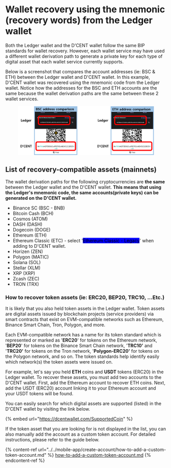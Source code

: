 # Wallet recovery using the mnemonic (recovery words) from the Ledger wallet

Both the Ledger wallet and the D'CENT wallet follow the same BIP standards for wallet recovery. However, each wallet service may have used a different wallet derivation path to generate a private key for each type of digital asset that each wallet service currently supports.

Below is a screenshot that compares the account addresses (ie: BSC & ETH) between the Ledger wallet and D'CENT wallet. In this example, D'CENT wallet was recovered using the mnemonic code from the Ledger wallet. Notice how the addresses for the BSC and ETH accounts are the same because the wallet derivation paths are the same between these 2 wallet services.

<figure><img src="../../.gitbook/assets/그림2 (1) (3).png" alt=""><figcaption></figcaption></figure>

## List of recovery-compatible assets (mainnets)

The wallet derivation paths for the following cryptocurrencies are **the same** between the Ledger wallet and the D'CENT wallet. **This means that using the Ledger's mnemonic code, the same accounts(private keys) can be generated on the D'CENT wallet.**

* Binance SC (BSC - BNB)
* Bitcoin Cash (BCH)
* Cosmos (ATOM)
* DASH (DASH)
* Dogecoin (DOGE)
* Ethereum (ETH)
* Ethereum Classic (ETC) - select '<mark style="background-color:blue;">Ethereum Classic - Legacy</mark>' when adding to D'CENT wallet.
* Horizen (ZEN)
* Polygon (MATIC)
* Solana (SOL)
* Stellar (XLM)
* XRP (XRP)
* Zcash (ZEC)
* TRON (TRX)

### How to recover token assets (ie: ERC20, BEP20, TRC10, ...Etc.)

It is likely that you also held token assets in the Ledger wallet. Token assets are digital assets issued by blockchain projects (service providers) via smart contracts that exist on EVM-compatible networks such as Ethereum, Binance Smart Chain, Tron, Polygon, and more.&#x20;

Each EVM-compatible network has a name for its token standard which is represented or marked as '**ERC20**' for tokens on the Ethereum network, '**BEP20**' for tokens on the Binance Smart Chain network, '**TRC10'** and '**TRC20'** for tokens on the Tron network, '**Polygon-ERC20'** for tokens on the Polygon network, and so on. The token standards help identify easily which network(s) the token assets were issued on.

For example, let's say you held **ETH** coins and **USDT** tokens (ERC20) in the Ledger wallet. To recover these assets, you must add two accounts to the D'CENT wallet. First, add the Ethereum account to recover ETH coins. Next, add the USDT (ERC20) account linking it to your Ethereum account and your USDT tokens will be found.

You can easily search for which digital assets are supported (listed) in the D'CENT wallet by visiting the link below.

{% embed url="https://dcentwallet.com/SupportedCoin" %}

If the token asset that you are looking for is not displayed in the list, you can also manually add the account as a custom token account. For detailed instructions, please refer to the guide below.

{% content-ref url="../../mobile-app/create-account/how-to-add-a-custom-token-account.md" %}
[how-to-add-a-custom-token-account.md](../../mobile-app/create-account/how-to-add-a-custom-token-account.md)
{% endcontent-ref %}
